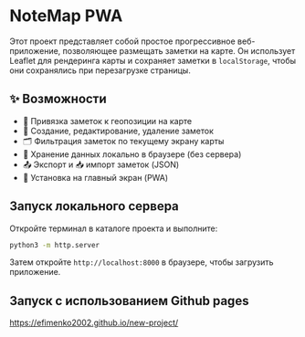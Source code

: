 # NoteMap PWA

Этот проект представляет собой простое прогрессивное веб-приложение, позволяющее размещать заметки на карте. Он использует Leaflet для рендеринга карты и сохраняет заметки в `localStorage`, чтобы они сохранялись при перезагрузке страницы.

## ✨ Возможности

- 📍 Привязка заметок к геопозиции на карте
- 📝 Создание, редактирование, удаление заметок
- 🗂️ Фильтрация заметок по текущему экрану карты
- 💾 Хранение данных локально в браузере (без сервера)
- 📤 Экспорт и 📥 импорт заметок (JSON)
- 📱 Установка на главный экран (PWA)

## Запуск локального сервера

Откройте терминал в каталоге проекта и выполните:

```bash
python3 -m http.server
```

Затем откройте `http://localhost:8000` в браузере, чтобы загрузить приложение.

## Запуск с использованием Github pages
https://efimenko2002.github.io/new-project/
